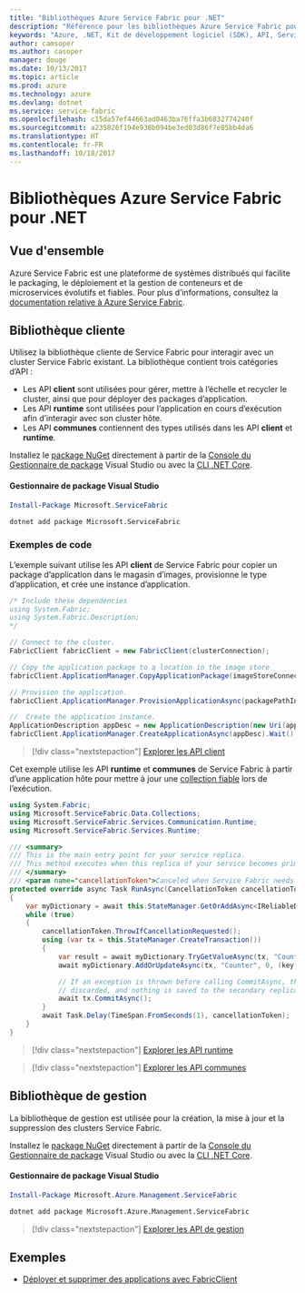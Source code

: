 ```yaml
---
title: "Bibliothèques Azure Service Fabric pour .NET"
description: "Référence pour les bibliothèques Azure Service Fabric pour .NET"
keywords: "Azure, .NET, Kit de développement logiciel (SDK), API, Service Fabric"
author: camsoper
ms.author: casoper
manager: douge
ms.date: 10/13/2017
ms.topic: article
ms.prod: azure
ms.technology: azure
ms.devlang: dotnet
ms.service: service-fabric
ms.openlocfilehash: c15da57ef44663ad0463ba76ffa3b6832774240f
ms.sourcegitcommit: a235826f194e938b094be3ed03d86f7e85bb4da6
ms.translationtype: HT
ms.contentlocale: fr-FR
ms.lasthandoff: 10/18/2017
---
```

# <a name="azure-service-fabric-libraries-for-net"></a>Bibliothèques Azure Service Fabric pour .NET

## <a name="overview"></a>Vue d'ensemble

Azure Service Fabric est une plateforme de systèmes distribués qui facilite le packaging, le déploiement et la gestion de conteneurs et de microservices évolutifs et fiables.  Pour plus d’informations, consultez la [documentation relative à Azure Service Fabric](/azure/service-fabric/).

## <a name="client-library"></a>Bibliothèque cliente

Utilisez la bibliothèque cliente de Service Fabric pour interagir avec un cluster Service Fabric existant.  La bibliothèque contient trois catégories d’API :

* Les API **client** sont utilisées pour gérer, mettre à l’échelle et recycler le cluster, ainsi que pour déployer des packages d’application.
* Les API **runtime** sont utilisées pour l’application en cours d’exécution afin d’interagir avec son cluster hôte.
* Les API **communes** contiennent des types utilisés dans les API **client** et **runtime**.

Installez le [package NuGet](https://www.nuget.org/packages/Microsoft.ServiceFabric) directement à partir de la [Console du Gestionnaire de package][PackageManager] Visual Studio ou avec la [CLI .NET Core][DotNetCLI].

#### <a name="visual-studio-package-manager"></a>Gestionnaire de package Visual Studio

```powershell
Install-Package Microsoft.ServiceFabric
```

```bash
dotnet add package Microsoft.ServiceFabric
```

### <a name="code-examples"></a>Exemples de code

L’exemple suivant utilise les API **client** de Service Fabric pour copier un package d’application dans le magasin d’images, provisionne le type d’application, et crée une instance d’application.

```csharp
/* Include these dependencies
using System.Fabric;
using System.Fabric.Description;
*/

// Connect to the cluster.
FabricClient fabricClient = new FabricClient(clusterConnection);

// Copy the application package to a location in the image store
fabricClient.ApplicationManager.CopyApplicationPackage(imageStoreConnectionString, packagePath, packagePathInImageStore);

// Provision the application.
fabricClient.ApplicationManager.ProvisionApplicationAsync(packagePathInImageStore).Wait();

//  Create the application instance.
ApplicationDescription appDesc = new ApplicationDescription(new Uri(appName), appType, appVersion);
fabricClient.ApplicationManager.CreateApplicationAsync(appDesc).Wait();
```

> [!div class="nextstepaction"]
> [Explorer les API client](/dotnet/api/overview/azure/servicefabric/client)

Cet exemple utilise les API **runtime** et **communes** de Service Fabric à partir d’une application hôte pour mettre à jour une [collection fiable](/azure/service-fabric/service-fabric-reliable-services-reliable-collections) lors de l’exécution.

```csharp
using System.Fabric;
using Microsoft.ServiceFabric.Data.Collections;
using Microsoft.ServiceFabric.Services.Communication.Runtime;
using Microsoft.ServiceFabric.Services.Runtime;

/// <summary>
/// This is the main entry point for your service replica.
/// This method executes when this replica of your service becomes primary and has write status.
/// </summary>
/// <param name="cancellationToken">Canceled when Service Fabric needs to shut down this service replica.</param>
protected override async Task RunAsync(CancellationToken cancellationToken)
{
    var myDictionary = await this.StateManager.GetOrAddAsync<IReliableDictionary<string, long>>("myDictionary");
    while (true)
    {
        cancellationToken.ThrowIfCancellationRequested();
        using (var tx = this.StateManager.CreateTransaction())
        {
            var result = await myDictionary.TryGetValueAsync(tx, "Counter");
            await myDictionary.AddOrUpdateAsync(tx, "Counter", 0, (key, value) => ++value);

            // If an exception is thrown before calling CommitAsync, the transaction aborts, all changes are
            // discarded, and nothing is saved to the secondary replicas.
            await tx.CommitAsync();
        }
        await Task.Delay(TimeSpan.FromSeconds(1), cancellationToken);
    }
}
```

> [!div class="nextstepaction"]
> [Explorer les API runtime](/dotnet/api/overview/azure/servicefabric/runtime)

> [!div class="nextstepaction"]
> [Explorer les API communes](/dotnet/api/overview/azure/servicefabric/common)

## <a name="management-library"></a>Bibliothèque de gestion

La bibliothèque de gestion est utilisée pour la création, la mise à jour et la suppression des clusters Service Fabric.

Installez le [package NuGet](https://www.nuget.org/packages/Microsoft.Azure.Management.ServiceFabric) directement à partir de la [Console du Gestionnaire de package][PackageManager] Visual Studio ou avec la [CLI .NET Core][DotNetCLI].

#### <a name="visual-studio-package-manager"></a>Gestionnaire de package Visual Studio

```powershell
Install-Package Microsoft.Azure.Management.ServiceFabric
```

```bash
dotnet add package Microsoft.Azure.Management.ServiceFabric
```

> [!div class="nextstepaction"]
> [Explorer les API de gestion](/dotnet/api/overview/azure/servicefabric/management)

## <a name="samples"></a>Exemples

* [Déployer et supprimer des applications avec FabricClient](https://docs.microsoft.com/en-us/azure/service-fabric/service-fabric-deploy-remove-applications-fabricclient)

[PackageManager]: https://docs.microsoft.com/nuget/tools/package-manager-console
[DotNetCLI]: https://docs.microsoft.com/en-us/dotnet/core/tools/dotnet-add-package
